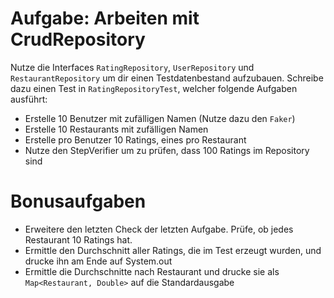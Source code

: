 # Aufgabe: Arbeiten mit CrudRepository
Nutze die Interfaces `RatingRepository`, `UserRepository` und `RestaurantRepository` um dir einen Testdatenbestand aufzubauen. Schreibe dazu einen Test in `RatingRepositoryTest`, welcher folgende Aufgaben ausführt:
- Erstelle 10 Benutzer mit zufälligen Namen (Nutze dazu den `Faker`)
- Erstelle 10 Restaurants mit zufälligen Namen
- Erstelle pro Benutzer 10 Ratings, eines pro Restaurant
- Nutze den StepVerifier um zu prüfen, dass 100 Ratings im Repository sind

# Bonusaufgaben
- Erweitere den letzten Check der letzten Aufgabe. Prüfe, ob jedes Restaurant 10 Ratings hat.
- Ermittle den Durchschnitt aller Ratings, die im Test erzeugt wurden, und drucke ihn am Ende auf System.out
- Ermittle die Durchschnitte nach Restaurant und drucke sie als `Map<Restaurant, Double>` auf die Standardausgabe
